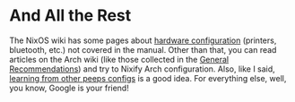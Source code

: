 And All the Rest
================

The NixOS wiki has some pages about [hardware configuration][nixos-wiki-hw]
(printers, bluetooth, etc.) not covered in the manual. Other than that,
you can read articles on the Arch wiki (like those collected in the [General
Recommendations][arch-recommends]) and try to Nixify Arch configuration.
Also, like I said, [learning from other peeps configs][nixos-wiki-dotfiles]
is a good idea. For everything else, well, you know, Google is your friend!




[arch-recommends]: https://wiki.archlinux.org/index.php/general_recommendations
    "General Recommendations"
[nixos-wiki-dotfiles]: https://nixos.org/wiki/Real_World_NixOS_Dotfiles
    "Real World NixOS Dotfiles"
[nixos-wiki-hw]: https://nixos.org/wiki/Main_Page#Hardware
    "Hardware"
